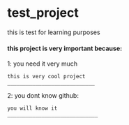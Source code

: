 # test_project
this is test for learning purposes
#### this project is very important because:

1: you need it very much

    this is very cool project
    ____________________________
    
2: you dont know github:

    you will know it
    _____________________________
